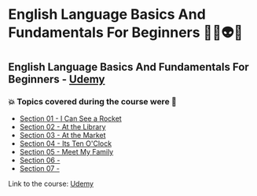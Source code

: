 # English Language Basics And Fundamentals For Beginners 👨‍💻👽🤯
## English Language Basics And Fundamentals For Beginners - [Udemy](https://www.udemy.com/course/english-language-basics-for-beginners-level-2/)
### 💥 Topics covered during the course were 🚀
- [Section 01 - I Can See a Rocket](https://github.com/romulovieira777/English_language_basics_and_fundamentals_for_beginners/tree/main/Section_01_I_Can_See_A_Rocket)
- [Section 02 - At the Library](https://github.com/romulovieira777/English_language_basics_and_fundamentals_for_beginners/tree/main/Section_02_At_The_Library)
- [Section 03 - At the Market](https://github.com/romulovieira777/English_language_basics_and_fundamentals_for_beginners/tree/main/Section_03_At_The_Market)
- [Section 04 - Its Ten O'Clock](https://github.com/romulovieira777/English_language_basics_and_fundamentals_for_beginners/tree/main/Section_04_Its_Ten_OClock)
- [Section 05 - Meet My Family](https://github.com/romulovieira777/English_language_basics_and_fundamentals_for_beginners/tree/main/Section_05_Meet_My_Family)
- [Section 06 - ]()
- [Section 07 - ]()

Link to the course: [Udemy](https://www.udemy.com/course/english-language-basics-for-beginners-level-2/)
